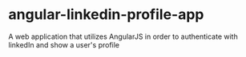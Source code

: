 # angular-linkedin-profile-app
A web application that utilizes AngularJS in order to authenticate with linkedIn and show a user's profile
